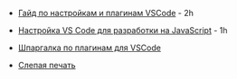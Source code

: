 - [Гайд по настройкам и плагинам VSCode](https://habr.com/ru/post/490754/) - 2h
- [Настройка VS Code для разработки на JavaScript](https://itchief.ru/javascript/vscode-configuration-for-frontend-development) - 1h
- [Шпаргалка по плагинам для VSCode](https://solidados.github.io/plugins_vscode/)
  
- [Слепая печать](https://www.edclub.com/typingclub)

